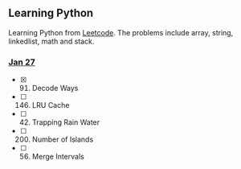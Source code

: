 ## Learning Python
Learning Python from [Leetcode](https://leetcode.com/problemset/all/). The problems include array, string, linkedlist, math and stack. 

### [Jan 27](./Jan27)
- [X] 91. Decode Ways
- [ ] 146. LRU Cache    
- [ ]	42. Trapping Rain Water   
- [ ] 200. Number of Islands    
- [ ]	56. Merge Intervals   

 
